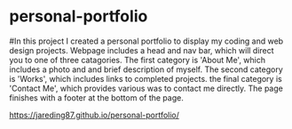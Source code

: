 # personal-portfolio

#In this project I created a personal portfolio to display my coding and web design projects. Webpage includes a head and nav bar, which will direct you to one of three catagories. The first category is 'About Me', which includes a photo and and brief description of myself. The second category is 'Works', which includes links to completed projects. the final category is 'Contact Me', which provides various was to contact me directly. The page finishes with a footer at the bottom of the page.



https://jareding87.github.io/personal-portfolio/
